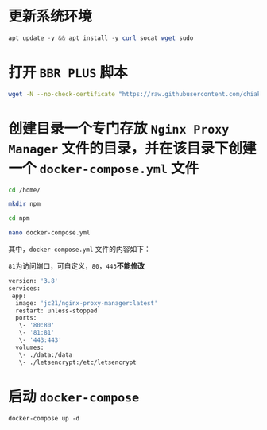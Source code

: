 # 更新系统环境

```powershell
apt update -y && apt install -y curl socat wget sudo
```

# 打开 `BBR PLUS`​ 脚本

```bash
wget -N --no-check-certificate "https://raw.githubusercontent.com/chiakge/Linux-NetSpeed/master/tcp.sh" && chmod +x tcp.sh && ./tcp.sh
```

# 创建目录一个专门存放 `Nginx Proxy Manager`​ 文件的目录，并在该目录下创建一个 `docker-compose.yml`​ 文件

```bash
cd /home/
```

```bash
mkdir npm
```

```bash
cd npm
```

```bash
nano docker-compose.yml
```

其中，`docker-compose.yml`​ 文件的内容如下：

​`81`​ 为访问端口，可自定义，`80`​，`443`​ **不能修改**

```bash
version: '3.8'
services:
 app:
  image: 'jc21/nginx-proxy-manager:latest'
  restart: unless-stopped
  ports:
   \- '80:80'
   \- '81:81'
   \- '443:443'
  volumes:
   \- ./data:/data
   \- ./letsencrypt:/etc/letsencrypt
```

# 启动 `docker-compose`​

```x86asm
docker-compose up -d
```

‍

